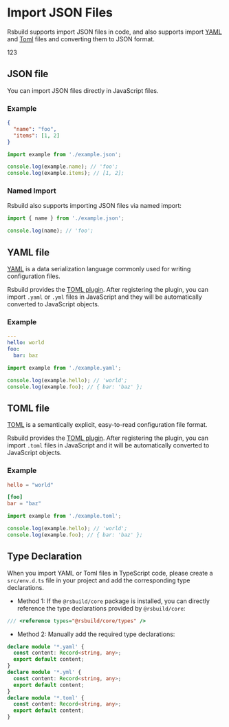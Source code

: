 # Import JSON Files

Rsbuild supports import JSON files in code, and also supports import [YAML](https://yaml.org/) and [Toml](https://toml.io/en/) files and converting them to JSON format.

123

## JSON file

You can import JSON files directly in JavaScript files.

### Example

```json title="example.json"
{
  "name": "foo",
  "items": [1, 2]
}
```

```js title="index.js"
import example from './example.json';

console.log(example.name); // 'foo';
console.log(example.items); // [1, 2];
```

### Named Import

Rsbuild also supports importing JSON files via named import:

```js
import { name } from './example.json';

console.log(name); // 'foo';
```

## YAML file

[YAML](https://yaml.org/) is a data serialization language commonly used for writing configuration files.

Rsbuild provides the [TOML plugin](/plugins/list/plugin-toml). After registering the plugin, you can import `.yaml` or `.yml` files in JavaScript and they will be automatically converted to JavaScript objects.

### Example

```yaml title="example.yaml"
---
hello: world
foo:
  bar: baz
```

```js
import example from './example.yaml';

console.log(example.hello); // 'world';
console.log(example.foo); // { bar: 'baz' };
```

## TOML file

[TOML](https://toml.io/) is a semantically explicit, easy-to-read configuration file format.

Rsbuild provides the [TOML plugin](/plugins/list/plugin-toml). After registering the plugin, you can import `.toml` files in JavaScript and it will be automatically converted to JavaScript objects.

### Example

```toml title="example.toml"
hello = "world"

[foo]
bar = "baz"
```

```js title="src/env.d.ts"
import example from './example.toml';

console.log(example.hello); // 'world';
console.log(example.foo); // { bar: 'baz' };
```

## Type Declaration

When you import YAML or Toml files in TypeScript code, please create a `src/env.d.ts` file in your project and add the corresponding type declarations.

- Method 1: If the `@rsbuild/core` package is installed, you can directly reference the type declarations provided by `@rsbuild/core`:

```ts title="src/env.d.ts"
/// <reference types="@rsbuild/core/types" />
```

- Method 2: Manually add the required type declarations:

```ts title="src/env.d.ts"
declare module '*.yaml' {
  const content: Record<string, any>;
  export default content;
}
declare module '*.yml' {
  const content: Record<string, any>;
  export default content;
}
declare module '*.toml' {
  const content: Record<string, any>;
  export default content;
}
```
